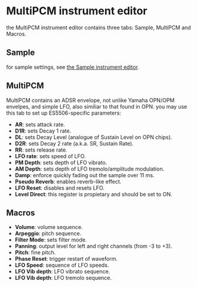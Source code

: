 # MultiPCM instrument editor

the MultiPCM instrument editor contains three tabs: Sample, MultiPCM and Macros.

## Sample

for sample settings, see [the Sample instrument editor](sample.md).

## MultiPCM

MultiPCM contains an ADSR envelope, not unlike Yamaha OPN/OPM envelpes, and simple LFO, also similiar to that found in OPN.
you may use this tab to set up ES5506-specific parameters:

- **AR**: sets attack rate.
- **D1R**: sets Decay 1 rate.
- **DL**: sets Decay Level (analogue of Sustain Level on OPN chips).
- **D2R**: sets Decay 2 rate (a.k.a. SR, Sustain Rate).
- **RR**: sets release rate.
- **LFO rate**: sets speed of LFO.
- **PM Depth**: sets depth of LFO vibrato.
- **AM Depth**: sets depth of LFO tremolo/amplitude modulation.
- **Damp**: enforce quickly fading out the sample over 11 ms.
- **Pseudo Reverb**: enables reverb-like effect.
- **LFO Reset**: disables and resets LFO.
- **Level Direct**: this register is propietary and should be set to ON.

## Macros

- **Volume**: volume sequence.
- **Arpeggio**: pitch sequence.
- **Filter Mode**: sets filter mode.
- **Panning**: output level for left and right channels (from -3 to +3).
- **Pitch**: fine pitch.
- **Phase Reset**: trigger restart of waveform.
- **LFO Speed**: sequence of LFO speeds.
- **LFO Vib depth**: LFO vibrato sequence.
- **LFO Vib depth**: LFO tremolo sequence.
